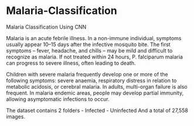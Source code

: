 # Malaria-Classification

Malaria Classification Using CNN

Malaria is an acute febrile illness. In a non-immune individual, symptoms usually appear 10–15 days after the infective mosquito bite. The first symptoms – fever, headache, and chills – may be mild and difficult to recognize as malaria. If not treated within 24 hours, P. falciparum malaria can progress to severe illness, often leading to death.

Children with severe malaria frequently develop one or more of the following symptoms: severe anaemia, respiratory distress in relation to metabolic acidosis, or cerebral malaria. In adults, multi-organ failure is also frequent. In malaria endemic areas, people may develop partial immunity, allowing asymptomatic infections to occur.

The dataset contains 2 folders - Infected - Uninfected
And a total of 27,558 images.
